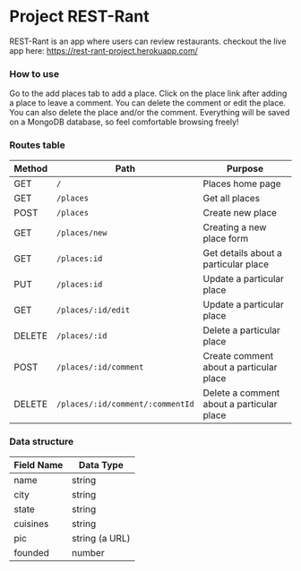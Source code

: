 # Project REST-Rant

REST-Rant is an app where users can review restaurants.
checkout the live app here: https://rest-rant-project.herokuapp.com/

### How to use

Go to the add places tab to add a place. Click on the place link after adding a place to leave a comment.
You can delete the comment or edit the place. You can also delete the place and/or the comment. Everything
will be saved on a MongoDB database, so feel comfortable browsing freely!

### Routes table

| Method | Path                             | Purpose                                   |
| ------ | -------------------------------- | ----------------------------------------- |
| GET    | `/`                              | Places home page                          |
| GET    | `/places`                        | Get all places                            |
| POST   | `/places`                        | Create new place                          |
| GET    | `/places/new`                    | Creating a new place form                 |
| GET    | `/places:id`                     | Get details about a particular place      |
| PUT    | `/places:id`                     | Update a particular place                 |
| GET    | `/places/:id/edit`               | Update a particular place                 |
| DELETE | `/places/:id`                    | Delete a particular place                 |
| POST   | `/places/:id/comment`            | Create comment about a particular place   |
| DELETE | `/places/:id/comment/:commentId` | Delete a comment about a particular place |

### Data structure

| Field Name | Data Type      |
| ---------- | -------------- |
| name       | string         |
| city       | string         |
| state      | string         |
| cuisines   | string         |
| pic        | string (a URL) |
| founded    | number         |
